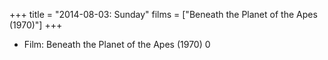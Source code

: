 +++
title = "2014-08-03: Sunday"
films = ["Beneath the Planet of the Apes (1970)"]
+++


* Film: Beneath the Planet of the Apes (1970) 0
